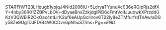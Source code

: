 $START$fWT23LHqugb1ypjqJ4Nld2096lU+5LdryaTYunuXc036eRGIpRjs2dfXY+4nby36R01ZZBPvLbOV+dDyaeBnxZzkjdgIPiD6oFmtVoifJuuowkXPrzddGKzV3QWBiR2OkOax4ntLirK2uf6eAUpGcHrov6T22Iy8eZTMfurfrdTnAw/aDGy58Ze9Ug1DJFD/B4W0CDvv6pN1iuS7/ms+Pg==$END$